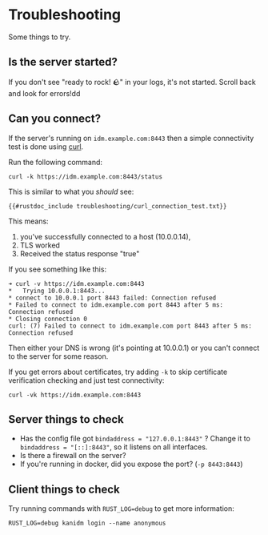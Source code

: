 # Troubleshooting

Some things to try.

## Is the server started?

If you don't see "ready to rock! 🪨" in your logs, it's not started. Scroll back and look for
errors!dd

## Can you connect?

If the server's running on `idm.example.com:8443` then a simple connectivity test is done using
[curl](https://curl.se).

Run the following command:

```shell
curl -k https://idm.example.com:8443/status
```

This is similar to what you _should_ see:

```shell
{{#rustdoc_include troubleshooting/curl_connection_test.txt}}
```

This means:

1. you've successfully connected to a host (10.0.0.14),
2. TLS worked
3. Received the status response "true"

If you see something like this:

```
➜ curl -v https://idm.example.com:8443
*   Trying 10.0.0.1:8443...
* connect to 10.0.0.1 port 8443 failed: Connection refused
* Failed to connect to idm.example.com port 8443 after 5 ms: Connection refused
* Closing connection 0
curl: (7) Failed to connect to idm.example.com port 8443 after 5 ms: Connection refused
```

Then either your DNS is wrong (it's pointing at 10.0.0.1) or you can't connect to the server for
some reason.

If you get errors about certificates, try adding `-k` to skip certificate verification checking and
just test connectivity:

```
curl -vk https://idm.example.com:8443
```

## Server things to check

- Has the config file got `bindaddress = "127.0.0.1:8443"` ? Change it to
  `bindaddress = "[::]:8443"`, so it listens on all interfaces.
- Is there a firewall on the server?
- If you're running in docker, did you expose the port? (`-p 8443:8443`)

## Client things to check

Try running commands with `RUST_LOG=debug` to get more information:

```
RUST_LOG=debug kanidm login --name anonymous
```
